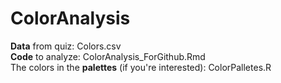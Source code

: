 # ColorAnalysis

**Data** from quiz: Colors.csv  
**Code** to analyze: ColorAnalysis_ForGithub.Rmd  
The colors in the **palettes** (if you're interested): ColorPalletes.R  
